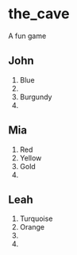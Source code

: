 # the_cave
A fun game

## John

1. Blue
2.
3. Burgundy
4.

## Mia

1. Red
2. Yellow
3. Gold
4.

## Leah

1. Turquoise
2. Orange
3.
4.